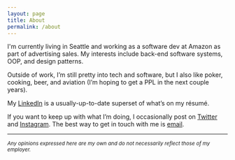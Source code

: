 ```yaml
---
layout: page
title: About
permalink: /about
---
```


I'm currently living in Seattle and working as a software dev at Amazon as part of advertising sales. My interests include back-end software systems, OOP, and design patterns.  

Outside of work, I’m still pretty into tech and software, but I also like poker, cooking, beer, and aviation (I’m hoping to get a PPL in the next couple years).  

My [LinkedIn](https://www.linkedin.com/in/kevin-neumann-392a148a) is a usually-up-to-date superset of what’s on my résumé.  

If you want to keep up with what I’m doing, I occasionally post on [Twitter](https://twitter.com/neumee500) and [Instagram](https://instagram.com/neumee500). The best way to get in touch with me is [email](mailto:kevin@kneumann.org).  
  
---

<sup>*Any opinions expressed here are my own and do not necessarily reflect those of my employer.*</sup>
